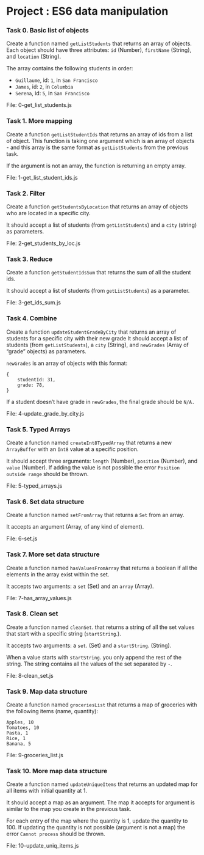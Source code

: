 # Project : ES6 data manipulation

### Task 0. Basic list of objects
Create a function named ``getListStudents`` that returns an array of objects.
Each object should have three attributes: ``id`` (Number), ``firstName`` (String), and ``location`` (String).

The array contains the following students in order:
- ``Guillaume``, id: ``1``, in ``San Francisco``
- ``James``, id: ``2``, in ``Columbia``
- ``Serena``, id: ``5``, in ``San Francisco``

File: 0-get_list_students.js

### Task 1. More mapping
Create a function ``getListStudentIds`` that returns an array of ids from a list of object.
This function is taking one argument which is an array of objects - and this array is the same format as ``getListStudents`` from the previous task.

If the argument is not an array, the function is returning an empty array.

File: 1-get_list_student_ids.js


### Task 2. Filter
Create a function ``getStudentsByLocation`` that returns an array of objects who are located in a specific city.

It should accept a list of students (from ``getListStudents``) and a ``city`` (string) as parameters.

File: 2-get_students_by_loc.js

### Task 3. Reduce
Create a function ``getStudentIdsSum`` that returns the sum of all the student ids.

It should accept a list of students (from ``getListStudents``) as a parameter.

File: 3-get_ids_sum.js

### Task 4. Combine
Create a function ``updateStudentGradeByCity`` that returns an array of students for a specific city with their new grade
It should accept a list of students (from ``getListStudents``), a ``city`` (String), and ``newGrades`` (Array of “grade” objects) as parameters.

``newGrades`` is an array of objects with this format:
```
{
    studentId: 31,
    grade: 78,
}
```
If a student doesn’t have grade in ``newGrades``, the final grade should be ``N/A.``

File: 4-update_grade_by_city.js

### Task 5. Typed Arrays
Create a function named ``createInt8TypedArray`` that returns a new ``ArrayBuffer`` with an ``Int8`` value at a specific position.

It should accept three arguments: ``length`` (Number), ``position`` (Number), and ``value`` (Number).
If adding the value is not possible the error ``Position outside range`` should be thrown.

File: 5-typed_arrays.js

### Task 6. Set data structure
Create a function named ``setFromArray`` that returns a ``Set`` from an array.

It accepts an argument (Array, of any kind of element).

File: 6-set.js

### Task 7. More set data structure
Create a function named ``hasValuesFromArray`` that returns a boolean if all the elements in the array exist within the set.

It accepts two arguments: a ``set`` (Set) and an ``array`` (Array).

File: 7-has_array_values.js


### Task 8. Clean set
Create a function named ``cleanSet``. that returns a string of all the set values that start with a specific string (``startString``.).

It accepts two arguments: a ``set``. (Set) and a ``startString``. (String).

When a value starts with ``startString``. you only append the rest of the string. The string contains all the values of the set separated by ``-``.

File: 8-clean_set.js


### Task 9. Map data structure
Create a function named ``groceriesList`` that returns a map of groceries with the following items (name, quantity):

```
Apples, 10
Tomatoes, 10
Pasta, 1
Rice, 1
Banana, 5
```

File: 9-groceries_list.js

### Task 10. More map data structure
Create a function named ``updateUniqueItems`` that returns an updated map for all items with initial quantity at 1.

It should accept a map as an argument. The map it accepts for argument is similar to the map you create in the previous task.

For each entry of the map where the quantity is 1, update the quantity to 100. If updating the quantity is not possible (argument is not a map) the error ``Cannot process`` should be thrown.

File: 10-update_uniq_items.js

